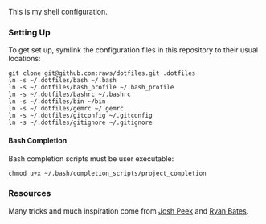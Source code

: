 This is my shell configuration.

### Setting Up

To get set up, symlink the configuration files in this repository to their usual locations:

    git clone git@github.com:raws/dotfiles.git .dotfiles
    ln -s ~/.dotfiles/bash ~/.bash
    ln -s ~/.dotfiles/bash_profile ~/.bash_profile
    ln -s ~/.dotfiles/bashrc ~/.bashrc
    ln -s ~/.dotfiles/bin ~/bin
    ln -s ~/.dotfiles/gemrc ~/.gemrc
    ln -s ~/.dotfiles/gitconfig ~/.gitconfig
    ln -s ~/.dotfiles/gitignore ~/.gitignore

#### Bash Completion

Bash completion scripts must be user executable:

    chmod u+x ~/.bash/completion_scripts/project_completion

### Resources

Many tricks and much inspiration come from [Josh Peek](https://github.com/josh/dotfiles) and [Ryan Bates](https://github.com/ryanb/dotfiles).

